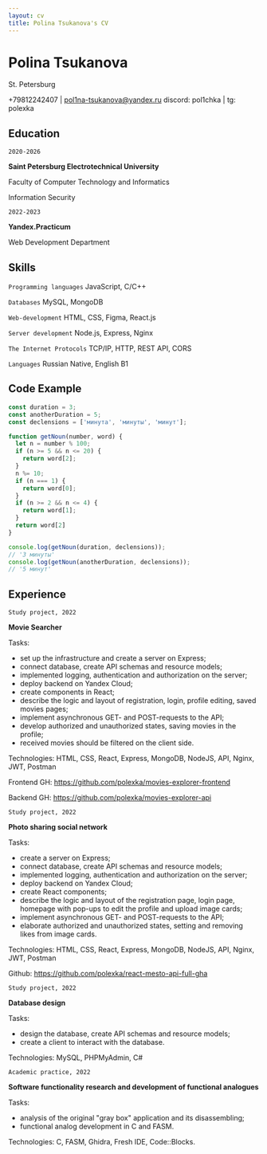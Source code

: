 ```yaml
---
layout: cv
title: Polina Tsukanova's CV
---
```

# Polina Tsukanova

St. Petersburg

+79812242407 | pol1na-tsukanova@yandex.ru 
discord: pol1chka | tg: polexka 

## Education

`2020-2026` 

__Saint Petersburg Electrotechnical University__

Faculty of Computer Technology and Informatics

Information Security

`2022-2023` 

__Yandex.Practicum__

Web Development Department

## Skills

`Programming languages` 
JavaScript, C/C++

`Databases` 
MySQL, MongoDB

`Web-development` 
HTML, CSS, Figma, React.js

`Server development` 
Node.js, Express, Nginx

`The Internet Protocols` 
TCP/IP, HTTP, REST API, CORS

`Languages` 
Russian Native, English B1

## Code Example

```JavaScript
const duration = 3;
const anotherDuration = 5;
const declensions = ['минута', 'минуты', 'минут'];

function getNoun(number, word) {
  let n = number % 100;
  if (n >= 5 && n <= 20) {
    return word[2];
  }
  n %= 10;
  if (n === 1) {
    return word[0];
  }
  if (n >= 2 && n <= 4) {
    return word[1];
  }
  return word[2]
}

console.log(getNoun(duration, declensions));
// '3 минуты'
console.log(getNoun(anotherDuration, declensions));
// '5 минут'
```

## Experience

`Study project, 2022`

__Movie Searcher__

Tasks:
- set up the infrastructure and create a server on Express;
- connect database, create API schemas and resource models;
- implemented logging, authentication and authorization on the server;
- deploy backend on Yandex Cloud;
- create components in React;
- describe the logic and layout of registration, login, profile editing, saved movies pages;
- implement asynchronous GET- and POST-requests to the API;
- develop authorized and unauthorized states, saving movies in the profile;
- received movies should be filtered on the client side.

Technologies: HTML, CSS, React, Express, MongoDB, NodeJS, API, Nginx, JWT, Postman

Frontend GH: https://github.com/polexka/movies-explorer-frontend 

Backend GH: https://github.com/polexka/movies-explorer-api

`Study project, 2022`

__Photo sharing social network__

Tasks: 
- create a server on Express;
- connect database, create API schemas and resource models;
- implemented logging, authentication and authorization on the server;
- deploy backend on Yandex Cloud;
- create React components;
- describe the logic and layout of the registration page, login page, homepage with pop-ups to edit the profile and upload image cards;
- implement asynchronous GET- and POST-requests to the API;
- elaborate authorized and unauthorized states, setting and removing likes from image cards.

Technologies: HTML, CSS, React, Express, MongoDB, NodeJS, API, Nginx, JWT, Postman

Github: https://github.com/polexka/react-mesto-api-full-gha

`Study project, 2022`

__Database design__

Tasks: 
- design the database, create API schemas and resource models;
- create a client to interact with the database.

Technologies: MySQL, PHPMyAdmin, C#

`Academic practice, 2022`

__Software functionality research and development of functional analogues__

Tasks: 
- analysis of the original "gray box" application and its disassembling;
- functional analog development in C and FASM.

Technologies: C, FASM, Ghidra, Fresh IDE, Code::Blocks.